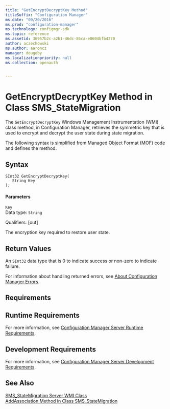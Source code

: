 ```yaml
---
title: "GetEncryptDecryptKey Method"
titleSuffix: "Configuration Manager"
ms.date: "09/20/2016"
ms.prod: "configuration-manager"
ms.technology: configmgr-sdk
ms.topic: reference
ms.assetid: 36957b2c-a2b1-46dc-86ca-e8604bfb4270
author: aczechowski
ms.author: aaroncz
manager: dougeby
ms.localizationpriority: null
ms.collection: openauth


---
```

# GetEncryptDecryptKey Method in Class SMS_StateMigration
The `GetEncryptDecryptKey` Windows Management Instrumentation (WMI) class method, in Configuration Manager, retrieves the symmetric key that is used to encrypt and decrypt the user state during state migration.  

 The following syntax is simplified from Managed Object Format (MOF) code and defines the method.  

## Syntax  

```  
SInt32 GetEncryptDecryptKey(  
   String Key  
);  
```  

#### Parameters  
 `Key`  
 Data type: `String`  

 Qualifiers: [out]  

 The encryption key required to restore user state.  

## Return Values  
 An `SInt32` data type that is 0 to indicate success or non-zero to indicate failure.  

 For information about handling returned errors, see [About Configuration Manager Errors](../../../develop/core/understand/about-configuration-manager-errors.md).  

## Requirements  

## Runtime Requirements  
 For more information, see [Configuration Manager Server Runtime Requirements](../../../develop/core/reqs/server-runtime-requirements.md).  

## Development Requirements  
 For more information, see [Configuration Manager Server Development Requirements](../../../develop/core/reqs/server-development-requirements.md).  

## See Also  
 [SMS_StateMigration Server WMI Class](../../../develop/reference/osd/sms_statemigration-server-wmi-class.md)   
 [AddAssociation Method in Class SMS_StateMigration](../../../develop/reference/osd/addassociation-method-in-class-sms_statemigration.md)
